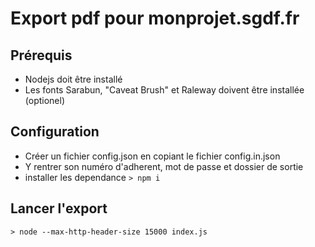 Export pdf pour monprojet.sgdf.fr
=================================


Prérequis
---------

- Nodejs doit être installé
- Les fonts Sarabun, "Caveat Brush" et Raleway doivent être installée (optionel)

Configuration
-------------

- Créer un fichier config.json en copiant le fichier config.in.json
- Y rentrer son numéro d'adherent, mot de passe et dossier de sortie
- installer les dependance ```> npm i ```

Lancer l'export
---------------

```> node --max-http-header-size 15000 index.js ```
